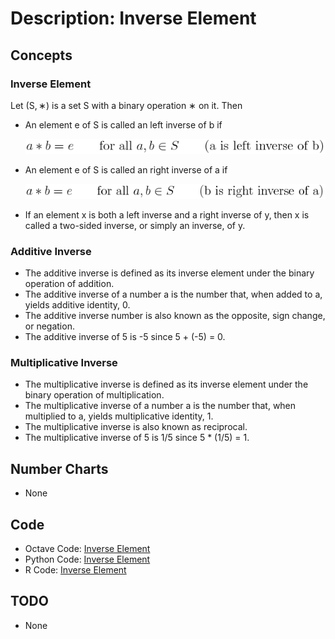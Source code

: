 # Description: Inverse Element

## Concepts
### Inverse Element
Let (S, ∗) is a set S with a binary operation ∗ on it. Then
- An element e of S is called an left inverse of b if

    ![Left Inverse](../../code/latex/equations/images/P008_Algebra_InverseElement_01_LeftInverse.png)
- An element e of S is called an right inverse of a if

    ![Right Inverse](../../code/latex/equations/images/P008_Algebra_InverseElement_02_RightInverse.png)
- If an element x is both a left inverse and a right inverse of y, then x is called a two-sided inverse, or simply 
  an inverse, of y. 

### Additive Inverse
- The additive inverse is defined as its inverse element under the binary operation of addition. 
- The additive inverse of a number a is the number that, when added to a, yields additive identity, 0.
- The additive inverse number is also known as the opposite, sign change, or negation.
- The additive inverse of 5 is -5 since 5 + (-5) = 0.

### Multiplicative Inverse
- The multiplicative inverse is defined as its inverse element under the binary operation of multiplication.
- The multiplicative inverse of a number a is the number that, when multiplied to a, yields multiplicative identity, 1.
- The multiplicative inverse is also known as reciprocal.
- The multiplicative inverse of 5 is 1/5 since 5 * (1/5) = 1.

## Number Charts
* None

## Code
* Octave Code: [Inverse Element](../../code/octave/P003_Algebra_InverseElement.m)
* Python Code: [Inverse Element](../../code/python/P003_Algebra_InverseElement.py)
* R Code: [Inverse Element](../../code/r/P003_Algebra_InverseElement.R)

## TODO
- None
